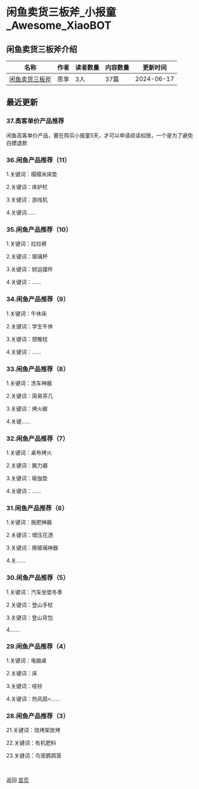 # 闲鱼卖货三板斧_小报童_Awesome_XiaoBOT

## 闲鱼卖货三板斧介绍
>   
  


|名称|作者|读者数量|内容数量|更新时间|
|---|---|---|---|---|
|[闲鱼卖货三板斧](https://xiaobot.net/p/xianyu2023?refer=0b133df9-27dc-423b-8101-639049001c13)|思享|3人|37篇|2024-06-17|

## 最近更新
### 37.高客单价产品推荐

闲鱼高客单价产品，要在购买小报童5天，才可以申请阅读权限，一个是为了避免白嫖退款

### 36.闲鱼产品推荐（11）

1.关键词：榻榻米床垫

2.关键词：床护栏

3.关键词：游戏机

4.关键词......

### 35.闲鱼产品推荐（10）

1.关键词：拉拉裤

2.关键词：玻璃杯

3.关键词：财运摆件

4.关键词：......

### 34.闲鱼产品推荐（9）

1.关键词：午休床

2.关键词：学生午休

3.关键词：颈椎枕

4.关键词：......

### 33.闲鱼产品推荐（8）

1.关键词：洗车神器

2.关键词：简易茶几

3.关键词：烤火碳

4.关键......

### 32.闲鱼产品推荐（7）

1.关键词：桌布烤火

2.关键词：腕力器

3.关键词：瑜伽垫

4.关键词：......

### 31.闲鱼产品推荐（6）

1.关键词：施肥神器

2.关键词：增压花洒

3.关键词：擦玻璃神器

4.关......

### 30.闲鱼产品推荐（5）

1.关键词：汽车坐垫冬季

2.关键词：登山手杖

3.关键词：登山背包

4.......

### 29.闲鱼产品推荐（4）

1.关键词：电脑桌

2.关键词：床

3.关键词：哑铃

4.关键词：热风扇<......

### 28.闲鱼产品推荐（3）

21.关键词：烧烤架炭烤

22.关键词：有机肥料

23.关键词：鸟笼鹦鹉笼


<a href="https://github.com/Reno9527/awesome-xiaobot" style="color: white; text-decoration: none;">awesome-xiaobot</a>

返回 [首页](../README.md)
